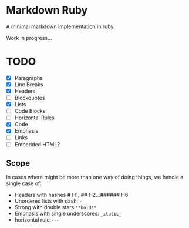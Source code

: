 # Markdown Ruby

A minimal markdown implementation in ruby.

Work in progress...

# TODO

- [x] Paragraphs
- [x] Line Breaks
- [x] Headers
- [ ] Blockquotes
- [x] Lists
- [ ] Code Blocks
- [ ] Horizontal Rules
- [x] Code
- [x] Emphasis
- [ ] Links
- [ ] Embedded HTML?

## Scope

In cases where might be more than one way of doing things, we handle a single case of:

- Headers with hashes # H1, ## H2...###### H6
- Unordered lists with dash: `-`
- Strong with double stars `**bold**`
- Emphasis with single underscores: `_italic_`
- horizontal rule:`---`
